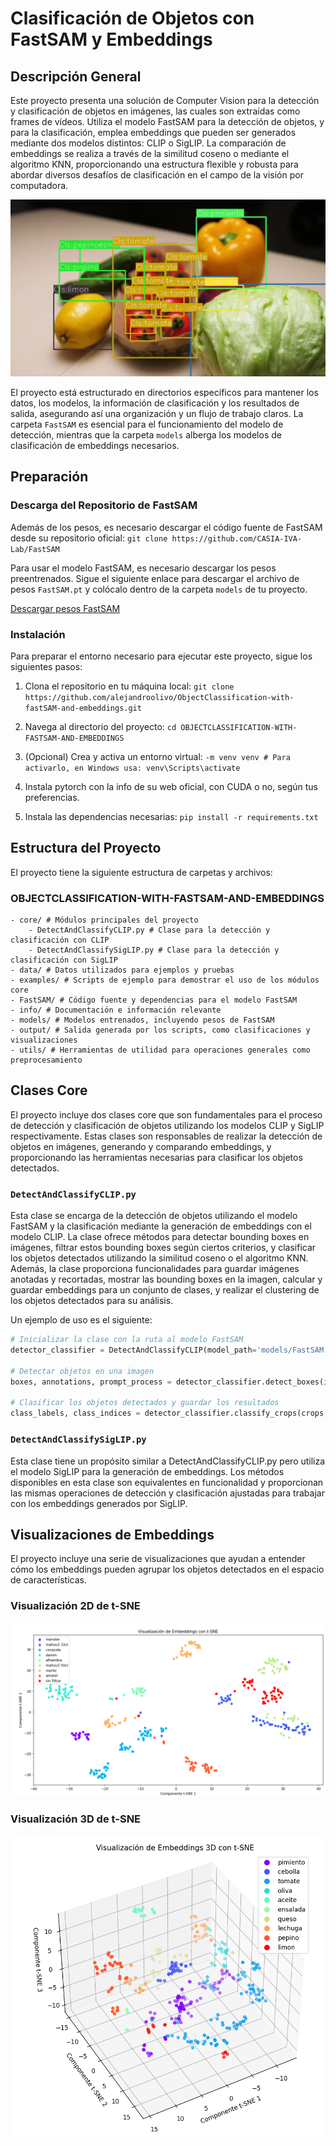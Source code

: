 # Clasificación de Objetos con FastSAM y Embeddings

## Descripción General

Este proyecto presenta una solución de Computer Vision para la detección y clasificación de objetos en imágenes, las cuales son extraídas como frames de vídeos. Utiliza el modelo FastSAM para la detección de objetos, y para la clasificación, emplea embeddings que pueden ser generados mediante dos modelos distintos: CLIP o SigLIP. La comparación de embeddings se realiza a través de la similitud coseno o mediante el algoritmo KNN, proporcionando una estructura flexible y robusta para abordar diversos desafíos de clasificación en el campo de la visión por computadora.

![Screenshot](info/main.png)

El proyecto está estructurado en directorios específicos para mantener los datos, los modelos, la información de clasificación y los resultados de salida, asegurando así una organización y un flujo de trabajo claros. La carpeta `FastSAM` es esencial para el funcionamiento del modelo de detección, mientras que la carpeta `models` alberga los modelos de clasificación de embeddings necesarios.

## Preparación

### Descarga del Repositorio de FastSAM

Además de los pesos, es necesario descargar el código fuente de FastSAM desde su repositorio oficial:
``` git clone https://github.com/CASIA-IVA-Lab/FastSAM ```

Para usar el modelo FastSAM, es necesario descargar los pesos preentrenados. Sigue el siguiente enlace para descargar el archivo de pesos `FastSAM.pt` y colócalo dentro de la carpeta `models` de tu proyecto.

[Descargar pesos FastSAM](https://huggingface.co/spaces/An-619/FastSAM/resolve/main/weights/FastSAM.pt)

### Instalación

Para preparar el entorno necesario para ejecutar este proyecto, sigue los siguientes pasos:

1. Clona el repositorio en tu máquina local:
``` git clone https://github.com/alejandroolivo/ObjectClassification-with-fastSAM-and-embeddings.git ```

2. Navega al directorio del proyecto:
``` cd OBJECTCLASSIFICATION-WITH-FASTSAM-AND-EMBEDDINGS ```

3. (Opcional) Crea y activa un entorno virtual:
``` -m venv venv # Para activarlo, en Windows usa: venv\Scripts\activate ```

5. Instala pytorch con la info de su web oficial, con CUDA o no, según tus preferencias.

4. Instala las dependencias necesarias:
``` pip install -r requirements.txt ```

## Estructura del Proyecto

El proyecto tiene la siguiente estructura de carpetas y archivos:

### OBJECTCLASSIFICATION-WITH-FASTSAM-AND-EMBEDDINGS
```
- core/ # Módulos principales del proyecto
    - DetectAndClassifyCLIP.py # Clase para la detección y clasificación con CLIP
    - DetectAndClassifySigLIP.py # Clase para la detección y clasificación con SigLIP
- data/ # Datos utilizados para ejemplos y pruebas
- examples/ # Scripts de ejemplo para demostrar el uso de los módulos core
- FastSAM/ # Código fuente y dependencias para el modelo FastSAM
- info/ # Documentación e información relevante
- models/ # Modelos entrenados, incluyendo pesos de FastSAM
- output/ # Salida generada por los scripts, como clasificaciones y visualizaciones
- utils/ # Herramientas de utilidad para operaciones generales como preprocesamiento
```

## Clases Core

El proyecto incluye dos clases core que son fundamentales para el proceso de detección y clasificación de objetos utilizando los modelos CLIP y SigLIP respectivamente. Estas clases son responsables de realizar la detección de objetos en imágenes, generando y comparando embeddings, y proporcionando las herramientas necesarias para clasificar los objetos detectados.

### `DetectAndClassifyCLIP.py`
Esta clase se encarga de la detección de objetos utilizando el modelo FastSAM y la clasificación mediante la generación de embeddings con el modelo CLIP. La clase ofrece métodos para detectar bounding boxes en imágenes, filtrar estos bounding boxes según ciertos criterios, y clasificar los objetos detectados utilizando la similitud coseno o el algoritmo KNN. Además, la clase proporciona funcionalidades para guardar imágenes anotadas y recortadas, mostrar las bounding boxes en la imagen, calcular y guardar embeddings para un conjunto de clases, y realizar el clustering de los objetos detectados para su análisis.

Un ejemplo de uso es el siguiente:

```python
# Inicializar la clase con la ruta al modelo FastSAM
detector_classifier = DetectAndClassifyCLIP(model_path='models/FastSAM.pt')

# Detectar objetos en una imagen
boxes, annotations, prompt_process = detector_classifier.detect_boxes(image_path='path/to/image.jpg')

# Clasificar los objetos detectados y guardar los resultados
class_labels, class_indices = detector_classifier.classify_crops(crops, embeddings)
```

### `DetectAndClassifySigLIP.py`
Esta clase tiene un propósito similar a DetectAndClassifyCLIP.py pero utiliza el modelo SigLIP para la generación de embeddings. Los métodos disponibles en esta clase son equivalentes en funcionalidad y proporcionan las mismas operaciones de detección y clasificación ajustadas para trabajar con los embeddings generados por SigLIP.


## Visualizaciones de Embeddings

El proyecto incluye una serie de visualizaciones que ayudan a entender cómo los embeddings pueden agrupar los objetos detectados en el espacio de características.

### Visualización 2D de t-SNE
![Visualización 2D de t-SNE](info/TSNE2D.png)

### Visualización 3D de t-SNE
![Visualización 3D de t-SNE](info/TSNE3D.png)